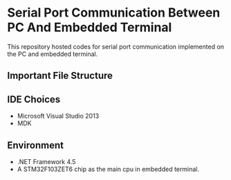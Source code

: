 # Serial Port Communication Between PC And Embedded Terminal
This repository hosted codes for serial port communication implemented on the PC and embedded terminal.

## Important File Structure

## IDE Choices
* Microsoft Visual Studio 2013
* MDK

## Environment
* .NET Framework 4.5
* A STM32F103ZET6 chip as the main cpu in embedded terminal.
